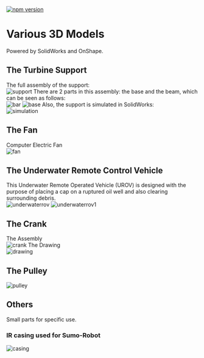 [![npm version](http://img.shields.io/npm/v/REPO.svg?style=flat)](https://npmjs.org/package/REPO "View this project on npm")

# Various 3D Models
Powered by SolidWorks and OnShape.

## The Turbine Support
The full assembly of the support:<br />
![support](https://user-images.githubusercontent.com/30231031/39000512-38e55952-43c2-11e8-9d2f-557a848756c8.PNG)
There are 2 parts in this assembly: the base and the beam, which can be seen as follows:<br />
![bar](https://user-images.githubusercontent.com/30231031/39000945-28f6a4be-43c3-11e8-9e1c-7768316f8a6c.PNG)
![base](https://user-images.githubusercontent.com/30231031/39000947-2a7497ba-43c3-11e8-93af-5f232dbb86a7.PNG)
Also, the support is simulated in SolidWorks: <br />
![simulation](https://user-images.githubusercontent.com/30231031/39001164-a90fdd32-43c3-11e8-9517-eddac5433b9d.PNG)

## The Fan 
Computer Electric Fan<br />
![fan](https://user-images.githubusercontent.com/30231031/39676635-3ea61eda-513c-11e8-9d31-0e91c869adad.PNG)

## The Underwater Remote Control Vehicle
This Underwater Remote Operated Vehicle (UROV) is designed with the purpose of placing a
cap on a ruptured oil well and also clearing surrounding debris. <br />
![underwaterrov](https://user-images.githubusercontent.com/30231031/39676713-2ae260ce-513d-11e8-96cc-54cf1e47c1d4.PNG)
![underwaterrov1](https://user-images.githubusercontent.com/30231031/39676714-2aee73fa-513d-11e8-9b5c-8a5eec8264b3.PNG)
## The Crank
The Assembly<br />
![crank](https://user-images.githubusercontent.com/30231031/39676779-08dee424-513e-11e8-8eb5-8649e3e1c223.PNG)
The Drawing<br />
![drawing](https://user-images.githubusercontent.com/30231031/39676780-08e93406-513e-11e8-9096-227bbcb65eef.PNG)

## The Pulley
![pulley](https://user-images.githubusercontent.com/30231031/39676674-b858d056-513c-11e8-9d57-4e02ae0efb33.PNG)
## Others
Small parts for specific use. 
### IR casing used for Sumo-Robot
![casing](https://user-images.githubusercontent.com/30231031/39676753-cc12fe18-513d-11e8-9ee7-6ddb019f52c6.PNG)
